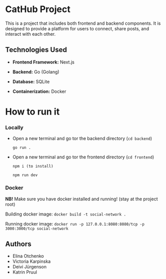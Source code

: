 # CatHub Project

This is a project that includes both frontend and backend components. It is designed to provide a platform for users to connect, share posts, and interact with each other.

## Technologies Used

- **Frontend Framework:** Next.js

- **Backend:** Go (Golang)

- **Database:** SQLite

- **Containerization:** Docker

# How to run it

### Locally
- Open a new terminal and go tor the backend directory (```cd backend```)  

    ```go run .```

- Open a new terminal and go tor the frontend directory (```cd frontend```)  

    ```npm i (to install)``` 

   ```npm run dev```

### Docker

**NB!** Make sure you have docker installed and running! (stay at the project root)

Building docker image: 
 ```docker build -t social-network .```

Running docker image:
 ```docker run -p 127.0.0.1:8080:8080/tcp -p 3000:3000/tcp social-network```


## Authors
- Elina Otchenko
- Victoria Karpinska
- Deivi Jürgenson
- Katrin Pruul